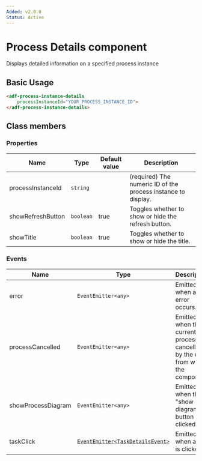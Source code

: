 ```yaml
---
Added: v2.0.0
Status: Active
---
```


# Process Details component

Displays detailed information on a specified process instance

## Basic Usage

```html
<adf-process-instance-details 
    processInstanceId="YOUR_PROCESS_INSTANCE_ID">
</adf-process-instance-details>
```

## Class members

### Properties

| Name | Type | Default value | Description |
| -- | -- | -- | -- |
| processInstanceId | `string` |  | (required) The numeric ID of the process instance to display. |
| showRefreshButton | `boolean` | true | Toggles whether to show or hide the refresh button. |
| showTitle | `boolean` | true | Toggles whether to show or hide the title. |

### Events

| Name | Type | Description |
| -- | -- | -- |
| error | `EventEmitter<any>` | Emitted when an error occurs. |
| processCancelled | `EventEmitter<any>` | Emitted when the current process is cancelled by the user from within the component. |
| showProcessDiagram | `EventEmitter<any>` | Emitted when the "show diagram" button is clicked. |
| taskClick | [`EventEmitter<TaskDetailsEvent>`](../../lib/process-services/task-list/models/task-details.event.ts) | Emitted when a task is clicked. |

